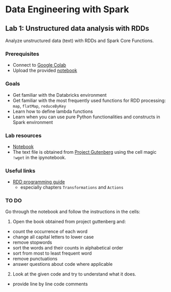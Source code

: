 # Data Engineering with Spark

## Lab 1: Unstructured data analysis with RDDs

Analyze unstructured data (text) with RDDs and Spark Core Functions.

### Prerequisites

- Connect to [Google Colab](https://colab.research.google.com/)
- Upload the provided [notebook](./lab_google_colab/word_count_colab.ipynb)

### Goals

- Get familiar with the Databricks environment
- Get familiar with the most frequently used functions for RDD processing: `map`, `flatMap`, `reduceByKey`
- Learn how to define lambda functions
- Learn when you can use pure Python functionalities and constructs in Spark environment

### Lab resources

- [Notebook](./lab_google_colab/word_count.ipynb)
- The text file is obtained from [Project Gutenberg](https://www.gutenberg.org/ebooks/103.txt.utf-8) using the cell magic `!wget` in the ipynotebook.

### Useful links

- [RDD programming guide](https://spark.apache.org/docs/latest/rdd-programming-guide.html)
    - especially chapters `Transformations` and `Actions`

### TO DO

Go through the notebook and follow the instructions in the cells:

1. Open the book obtained from project guttenberg and:

- count the occurrence of each word
- change all capital letters to lower case
- remove stopwords
- sort the words and their counts in alphabetical order
- sort from most to least frequent word
- remove punctuations
- answer questions about code where applicable

2. Look at the given code and try to understand what it does.

- provide line by line code comments
